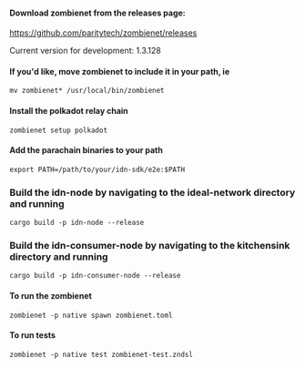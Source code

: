 #### Download zombienet from the releases page:
https://github.com/paritytech/zombienet/releases

Current version for development: 1.3.128

#### If you'd like, move zombienet to include it in your path, ie
`mv zombienet* /usr/local/bin/zombienet`

#### Install the polkadot relay chain
`zombienet setup polkadot`

#### Add the parachain binaries to your path
`export PATH=/path/to/your/idn-sdk/e2e:$PATH`

### Build the idn-node by navigating to the ideal-network directory and running
`cargo build -p idn-node --release`

### Build the idn-consumer-node by navigating to the kitchensink directory and running
`cargo build -p idn-consumer-node --release`

#### To run the zombienet
`zombienet -p native spawn zombienet.toml`

#### To run tests
`zombienet -p native test zombienet-test.zndsl` 